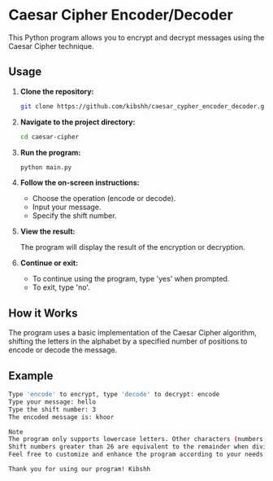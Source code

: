 # Caesar Cipher Encoder/Decoder

This Python program allows you to encrypt and decrypt messages using the Caesar Cipher technique.

## Usage

1. **Clone the repository:**

    ```bash
    git clone https://github.com/kibshh/caesar_cypher_encoder_decoder.git
    ```

2. **Navigate to the project directory:**

    ```bash
    cd caesar-cipher
    ```

3. **Run the program:**

    ```bash
    python main.py
    ```

4. **Follow the on-screen instructions:**

    - Choose the operation (encode or decode).
    - Input your message.
    - Specify the shift number.

5. **View the result:**

    The program will display the result of the encryption or decryption.

6. **Continue or exit:**

    - To continue using the program, type 'yes' when prompted.
    - To exit, type 'no'.

## How it Works

The program uses a basic implementation of the Caesar Cipher algorithm, shifting the letters in the alphabet by a specified number of positions to encode or decode the message.

## Example

```bash
Type 'encode' to encrypt, type 'decode' to decrypt: encode
Type your message: hello
Type the shift number: 3
The encoded message is: khoor

Note
The program only supports lowercase letters. Other characters (numbers, punctuation, etc.) remain unchanged.
Shift numbers greater than 26 are equivalent to the remainder when divided by 26.
Feel free to customize and enhance the program according to your needs.

Thank you for using our program! Kibshh
